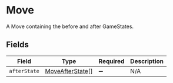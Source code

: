 # Move

A Move containing the before and after GameStates.


## Fields

| Field                                                     | Type                                                      | Required                                                  | Description                                               |
| --------------------------------------------------------- | --------------------------------------------------------- | --------------------------------------------------------- | --------------------------------------------------------- |
| `afterState`                                              | [MoveAfterState](../../models/shared/moveafterstate.md)[] | :heavy_minus_sign:                                        | N/A                                                       |